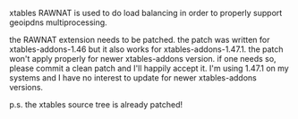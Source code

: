 xtables RAWNAT is used to do load balancing in order to properly support geoipdns multiprocessing.

the RAWNAT extension needs to be patched. the patch was written for xtables-addons-1.46 but it also 
works for xtables-addons-1.47.1. the patch won't apply properly for newer xtables-addons version. 
if one needs so, please commit a clean patch and I'll happily accept it. I'm using 1.47.1 on my systems and I have no interest to update for
newer xtables-addons versions.

p.s. the xtables source tree is already patched!
